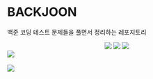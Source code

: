 # BACKJOON

백준 코딩 테스트 문제들을 풀면서 정리하는 레포지토리

<div align="center">
	<img src="https://img.shields.io/badge/Java-007396?style=flat&logo=Java&logoColor=white" />
	<img src="https://img.shields.io/badge/HTML5-E34F26?style=flat&logo=HTML5&logoColor=white" />
	<img src="https://img.shields.io/badge/CSS3-1572B6?style=flat&logo=CSS3&logoColor=white" />
</div>
<img src="https://github-readme-stats.vercel.app/api/top-langs/?username=ohs6006&layout=compact"><br><br>
<img src="https://github-readme-stats.vercel.app/api?username=ohs6006&show_icons=true">
